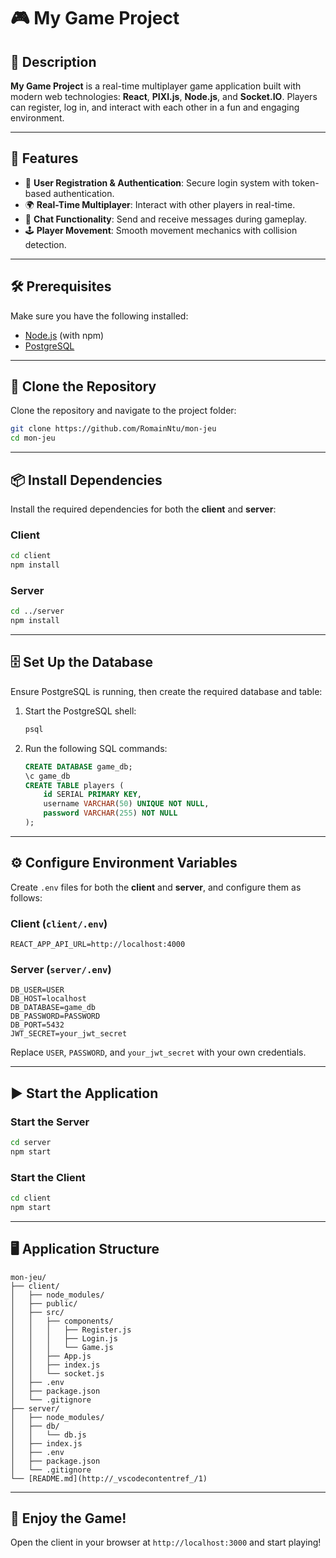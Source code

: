 
# 🎮 My Game Project

## 📝 Description

**My Game Project** is a real-time multiplayer game application built with modern web technologies: **React**, **PIXI.js**, **Node.js**, and **Socket.IO**. Players can register, log in, and interact with each other in a fun and engaging environment.

---

## 🚀 Features

- 🔐 **User Registration & Authentication**: Secure login system with token-based authentication.
- 🌍 **Real-Time Multiplayer**: Interact with other players in real-time.
- 💬 **Chat Functionality**: Send and receive messages during gameplay.
- 🕹️ **Player Movement**: Smooth movement mechanics with collision detection.

---

## 🛠️ Prerequisites

Make sure you have the following installed:

- [Node.js](https://nodejs.org/) (with npm)
- [PostgreSQL](https://www.postgresql.org/)

---

## 📂 Clone the Repository

Clone the repository and navigate to the project folder:

```bash
git clone https://github.com/RomainNtu/mon-jeu
cd mon-jeu
```

---

## 📦 Install Dependencies

Install the required dependencies for both the **client** and **server**:

### Client

```bash
cd client
npm install
```

### Server

```bash
cd ../server
npm install
```

---

## 🗄️ Set Up the Database

Ensure PostgreSQL is running, then create the required database and table:

1. Start the PostgreSQL shell:
   ```bash
   psql
   ```

2. Run the following SQL commands:
   ```sql
   CREATE DATABASE game_db;
   \c game_db
   CREATE TABLE players (
       id SERIAL PRIMARY KEY,
       username VARCHAR(50) UNIQUE NOT NULL,
       password VARCHAR(255) NOT NULL
   );
   ```

---

## ⚙️ Configure Environment Variables

Create `.env` files for both the **client** and **server**, and configure them as follows:

### Client (`client/.env`)

```env
REACT_APP_API_URL=http://localhost:4000
```

### Server (`server/.env`)

```env
DB_USER=USER
DB_HOST=localhost
DB_DATABASE=game_db
DB_PASSWORD=PASSWORD
DB_PORT=5432
JWT_SECRET=your_jwt_secret
```

Replace `USER`, `PASSWORD`, and `your_jwt_secret` with your own credentials.

---

## ▶️ Start the Application

### Start the Server

```bash
cd server
npm start
```

### Start the Client

```bash
cd client
npm start
```

---

## 🖥️ Application Structure

```plaintext
mon-jeu/
├── client/
│   ├── node_modules/
│   ├── public/
│   ├── src/
│   │   ├── components/
│   │   │   ├── Register.js
│   │   │   ├── Login.js
│   │   │   └── Game.js
│   │   ├── App.js
│   │   ├── index.js
│   │   └── socket.js
│   ├── .env
│   ├── package.json
│   └── .gitignore
├── server/
│   ├── node_modules/
│   ├── db/
│   │   └── db.js
│   ├── index.js
│   ├── .env
│   ├── package.json
│   └── .gitignore
└── [README.md](http://_vscodecontentref_/1)
```

---

## 🎉 Enjoy the Game!

Open the client in your browser at `http://localhost:3000` and start playing!
